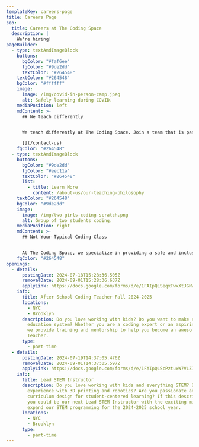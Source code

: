 ```yaml
---
templateKey: careers-page
title: Careers Page
seo:
  title: Careers at The Coding Space
  description: |
    We're hiring!
pageBuilder:
  - type: textAndImageBlock
    buttons:
      bgColor: "#faf6ee"
      fgColor: "#9de2dd"
      textColor: "#264548"
    textColor: "#264548"
    bgColor: "#ffffff"
    image:
      image: /img/covid-in-person-camp.jpeg
      alt: Safely learning during COVID.
    mediaPosition: left
    mdContent: >-
      ## We teach differently


      We teach differently at The Coding Space. Join a team that is passionate about our mission, follows a unique teaching philosophy, and cares. Scroll down for current openings.

      [](/contact-us)
    fgColor: "#264548"
  - type: textAndImageBlock
    buttons:
      bgColor: "#9de2dd"
      fgColor: "#eec11a"
      textColor: "#264548"
      list:
        - title: Learn More
          content: /about-us/our-teaching-philosophy
    textColor: "#264548"
    bgColor: "#9de2dd"
    image:
      image: /img/two-girls-coding-scratch.png
      alt: Group of two students coding.
    mediaPosition: right
    mdContent: >-
      ## Not Your Typical Coding Class


      At The Coding Space, we specialize in providing a safe and inclusive learning environment for kids to have fun, be challenged, and discover their passions. Our teachers never lecture; instead, they ask targeted questions using the Socratic Method to get students thinking and problem-solving on their own. By focusing on the development of computational thinking skills, intellectual confidence, self-expression, and independence, our students learn to code while growing as thinkers, learners, and leaders.
    fgColor: "#264548"
openings:
  - details:
      postingDate: 2024-07-18T15:28:36.505Z
      removalDate: 2024-09-01T15:28:36.637Z
      applyLink: https://docs.google.com/forms/d/e/1FAIpQLSeqxTwxXtJGNWhB3nxTNSJjvmN0t7nTZzxH8uX1ekZXR_T4xw/viewform
    info:
      title: After School Coding Teacher Fall 2024-2025
      locations:
        - NYC
        - Brooklyn
      description: Do you love working with kids? Do you want to make a change in the
        education system? Whether you are a coding expert or an aspiring coder,
        we provide training and mentorship to help you become an awesome Coding
        Teacher.
      type:
        - part-time
  - details:
      postingDate: 2024-07-19T14:37:05.476Z
      removalDate: 2024-09-01T14:37:05.597Z
      applyLink: https://docs.google.com/forms/d/e/1FAIpQLScPztuxW7VLZI6sxACwDn9qFejBJrO8Eh1Lfb0btsCl4crPXA/viewform
    info:
      title: Lead STEM Instructor
      description: Do you love working with kids and everything STEM? Do you have
        experience with 3D printing and robotics? Are you passionate about
        curriculum design for student-centered learning? If this describes you,
        you could be our next Lead STEM Instructor with the exciting mission to
        expand our STEM programming for the 2024-2025 school year.
      locations:
        - NYC
        - Brooklyn
      type:
        - part-time
---
```

